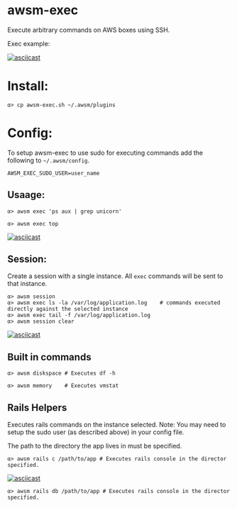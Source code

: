 # awsm-exec

Execute arbitrary commands on AWS boxes using SSH.

Exec example:

[![asciicast](https://asciinema.org/a/3st3ptwww27t13vqgjgylc9wt.png)](https://asciinema.org/a/3st3ptwww27t13vqgjgylc9wt)

# Install:

    α> cp awsm-exec.sh ~/.awsm/plugins

# Config:

To setup awsm-exec to use sudo for executing commands add the following to `~/.awsm/config`.

    AWSM_EXEC_SUDO_USER=user_name

## Usaage:

    α> awsm exec 'ps aux | grep unicorn'

    α> awsm exec top 

[![asciicast](https://asciinema.org/a/795rli65ie4f10yi53mmehadn.png)](https://asciinema.org/a/795rli65ie4f10yi53mmehadn)

## Session:

Create a session with a single instance. All `exec` commands will be sent to that instance.

    α> awsm session
    α> awsm exec ls -la /var/log/application.log    # commands executed directly against the selected instance
    α> awsm exec tail -f /var/log/application.log
    α> awsm session clear

[![asciicast](https://asciinema.org/a/19m5alcpm6adabel39rq3ol7b.png)](https://asciinema.org/a/19m5alcpm6adabel39rq3ol7b)

## Built in commands

    α> awsm diskspace # Executes df -h

    α> awsm memory    # Executes vmstat

## Rails Helpers

Executes rails commands on the instance selected. Note: You may need to setup the sudo user (as described above) in your config file. 

The path to the directory the app lives in must be specified.

    α> awsm rails c /path/to/app # Executes rails console in the director specified. 

[![asciicast](https://asciinema.org/a/37k5p2egdf1y1npmhdq1c36cl.png)](https://asciinema.org/a/37k5p2egdf1y1npmhdq1c36cl)
    
    α> awsm rails db /path/to/app # Executes rails console in the director specified. 

